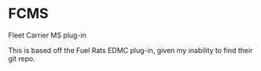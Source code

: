 # FCMS
Fleet Carrier MS plug-in

This is based off the Fuel Rats EDMC plug-in, given my inability to find their git repo. 
